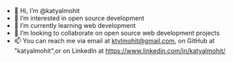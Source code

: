 - 👋 Hi, I’m @katyalmohit
- 👀 I’m interested in open source development
- 🌱 I’m currently learning web development
- 💞️ I’m looking to collaborate on open source web development projects
- 📫 You can reach me via email at ktylmohit@gmail.com, on GitHub at "katyalmohit",or on LinkedIn at https://www.linkedin.com/in/katyalmohit/

